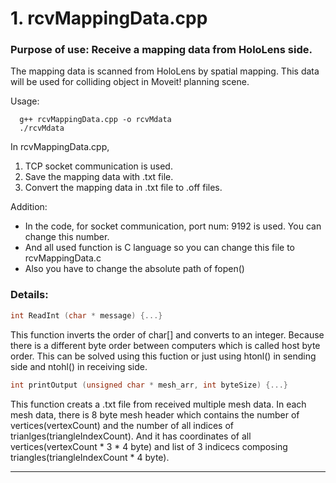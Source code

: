 # 1. rcvMappingData.cpp

### Purpose of use: Receive a mapping data from HoloLens side.

The mapping data is scanned from HoloLens by spatial mapping. This data will be used for colliding object in Moveit! planning scene.

Usage:
```
  g++ rcvMappingData.cpp -o rcvMdata
  ./rcvMdata
```
In rcvMappingData.cpp, 
1. TCP socket communication is used.
2. Save the mapping data with .txt file.
3. Convert the mapping data in .txt file to .off files.

Addition:

+ In the code, for socket communication, port num: 9192 is used. You can change this number.
+ And all used function is C language so you can change this file to rcvMappingData.c
+ Also you have to change the absolute path of fopen()

### Details:
```C
int ReadInt (char * message) {...}
```
This function inverts the order of char[] and converts to an integer. Because there is a different byte order between computers which is called host byte order. This can be solved using this fuction or just using htonl() in sending side and ntohl() in receiving side.
```C
int printOutput (unsigned char * mesh_arr, int byteSize) {...}
```
This function creats a .txt file from received multiple mesh data. In each mesh data, there is 8 byte mesh header which contains the number of vertices(vertexCount) and the number of all indices of trianlges(triangleIndexCount). And it has coordinates of all vertices(vertexCount * 3 * 4 byte) and list of 3 indicecs composing triangles(triangleIndexCount * 4 byte).

------------
